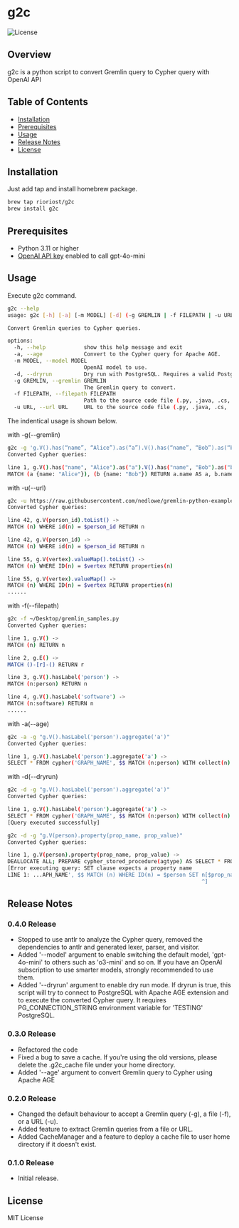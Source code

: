 # g2c

![License](https://img.shields.io/badge/license-MIT-blue.svg)

## Overview

g2c is a python script to convert Gremlin query to Cypher query with OpenAI API

## Table of Contents

- [Installation](#installation)
- [Prerequisites](#prerequisites)
- [Usage](#usage)
- [Release Notes](#release-notes)
- [License](#license)

## Installation

Just add tap and install homebrew package.

```bash
brew tap rioriost/g2c
brew install g2c
```

## Prerequisites

- Python 3.11 or higher
- [OpenAI API key](https://platform.openai.com/account/api-keys) enabled to call gpt-4o-mini

## Usage

Execute g2c command.

```bash
g2c --help
usage: g2c [-h] [-a] [-m MODEL] [-d] (-g GREMLIN | -f FILEPATH | -u URL)

Convert Gremlin queries to Cypher queries.

options:
  -h, --help            show this help message and exit
  -a, --age             Convert to the Cypher query for Apache AGE.
  -m MODEL, --model MODEL
                        OpenAI model to use.
  -d, --dryrun          Dry run with PostgreSQL. Requires a valid PostgreSQL connection string as 'PG_CONNECTION_STRING' environment variable.
  -g GREMLIN, --gremlin GREMLIN
                        The Gremlin query to convert.
  -f FILEPATH, --filepath FILEPATH
                        Path to the source code file (.py, .java, .cs, .txt)
  -u URL, --url URL     URL to the source code file (.py, .java, .cs, .txt)
```

The indentical usage is shown below.

with -g(--gremlin)

```bash
g2c -g 'g.V().has(“name”, “Alice”).as(“a”).V().has(“name”, “Bob”).as(“b”).select(“a”, “b”).by(“name”)'
Converted Cypher queries:

line 1, g.V().has("name", "Alice").as("a").V().has("name", "Bob").as("b").select("a", "b").by("name") ->
MATCH (a {name: "Alice"}), (b {name: "Bob"}) RETURN a.name AS a, b.name AS b
```

with -u(--url)

```bash
g2c -u https://raw.githubusercontent.com/nedlowe/gremlin-python-example/refs/heads/master/app.py
Converted Cypher queries:

line 42, g.V(person_id).toList() ->
MATCH (n) WHERE id(n) = $person_id RETURN n

line 42, g.V(person_id) ->
MATCH (n) WHERE id(n) = $person_id RETURN n

line 55, g.V(vertex).valueMap().toList() ->
MATCH (n) WHERE ID(n) = $vertex RETURN properties(n)

line 55, g.V(vertex).valueMap() ->
MATCH (n) WHERE ID(n) = $vertex RETURN properties(n)
......
```

with -f(--filepath)

```bash
g2c -f ~/Desktop/gremlin_samples.py
Converted Cypher queries:

line 1, g.V() ->
MATCH (n) RETURN n

line 2, g.E() ->
MATCH ()-[r]-() RETURN r

line 3, g.V().hasLabel('person') ->
MATCH (n:person) RETURN n

line 4, g.V().hasLabel('software') ->
MATCH (n:software) RETURN n
......
```

with -a(--age)

```bash
g2c -a -g "g.V().hasLabel('person').aggregate('a')"
Converted Cypher queries:

line 1, g.V().hasLabel('person').aggregate('a') ->
SELECT * FROM cypher('GRAPH_NAME', $$ MATCH (n:person) WITH collect(n) AS a RETURN a $$) AS (a agtype);
```

with -d(--dryrun)

```bash
g2c -d -g "g.V().hasLabel('person').aggregate('a')"
Converted Cypher queries:

line 1, g.V().hasLabel('person').aggregate('a') ->
SELECT * FROM cypher('GRAPH_NAME', $$ MATCH (n:person) WITH collect(n) AS a RETURN a $$) AS (a agtype);
[Query executed successfully]
```

```bash
g2c -d -g "g.V(person).property(prop_name, prop_value)"
Converted Cypher queries:

line 1, g.V(person).property(prop_name, prop_value) ->
DEALLOCATE ALL; PREPARE cypher_stored_procedure(agtype) AS SELECT * FROM cypher('GRAPH_NAME', $$ MATCH (n) WHERE ID(n) = $person SET n[$prop_name] = $prop_value RETURN n $$, $1) AS (n agtype);EXECUTE cypher_stored_procedure('{"person": 12345, "prop_name": 12345, "prop_value": 12345}');
[Error executing query: SET clause expects a property name
LINE 1: ...APH_NAME', $$ MATCH (n) WHERE ID(n) = $person SET n[$prop_na...
                                                             ^]
```

## Release Notes

### 0.4.0 Release
* Stopped to use antlr to analyze the Cypher query, removed the dependencies to antlr and generated lexer, parser, and visitor.
* Added '--model' argument to enable switching the default model, 'gpt-4o-mini' to others such as 'o3-mini' and so on.
  If you have an OpenAI subscription to use smarter models, strongly recommended to use them.
* Added '--dryrun' argument to enable dry run mode. If dryrun is true, this script will try to connect to PostgreSQL with Apache AGE extension and to execute the converted Cypher query.
  It requires PG_CONNECTION_STRING environment variable for 'TESTING' PostgreSQL.

### 0.3.0 Release
* Refactored the code
* Fixed a bug to save a cache. If you're using the old versions, please delete the .g2c_cache file under your home directory.
* Added '--age' argument to convert Gremlin query to Cypher using Apache AGE

### 0.2.0 Release
* Changed the default behaviour to accept a Gremlin query (-g), a file (-f), or a URL (-u).
* Added feature to extract Gremlin queries from a file or URL.
* Added CacheManager and a feature to deploy a cache file to user home directory if it doesn't exist.

### 0.1.0 Release
* Initial release.

## License
MIT License
